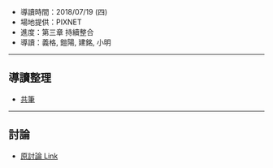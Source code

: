 

* 導讀時間：2018/07/19 (四)
* 場地提供：PIXNET
* 進度：第三章 持續整合
* 導讀：義格, 鎧陽, 建銘, 小明

---
## 導讀整理

* [共筆](https://hackmd.io/fmS58GxhS820dWBGzxPPzw)

---

## 討論

* [原討論 Link](https://www.facebook.com/groups/sre.taiwan/permalink/1084874958345074/)
